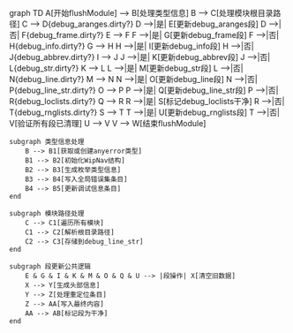 graph TD
    A[开始flushModule] --> B[处理类型信息]
    B --> C[处理模块根目录路径]
    C --> D{debug_aranges.dirty?}
    D -->|是| E[更新debug_aranges段]
    D -->|否| F{debug_frame.dirty?}
    E --> F
    F -->|是| G[更新debug_frame段]
    F -->|否| H{debug_info.dirty?}
    G --> H
    H -->|是| I[更新debug_info段]
    H -->|否| J{debug_abbrev.dirty?}
    I --> J
    J -->|是| K[更新debug_abbrev段]
    J -->|否| L{debug_str.dirty?}
    K --> L
    L -->|是| M[更新debug_str段]
    L -->|否| N{debug_line.dirty?}
    M --> N
    N -->|是| O[更新debug_line段]
    N -->|否| P{debug_line_str.dirty?}
    O --> P
    P -->|是| Q[更新debug_line_str段]
    P -->|否| R{debug_loclists.dirty?}
    Q --> R
    R -->|是| S[标记debug_loclists干净]
    R -->|否| T{debug_rnglists.dirty?}
    S --> T
    T -->|是| U[更新debug_rnglists段]
    T -->|否| V[验证所有段已清理]
    U --> V
    V --> W[结束flushModule]

    subgraph 类型信息处理
        B --> B1[获取或创建anyerror类型]
        B1 --> B2[初始化WipNav结构]
        B2 --> B3[生成枚举类型信息]
        B3 --> B4[写入全局错误集条目]
        B4 --> B5[更新调试信息条目]
    end

    subgraph 模块路径处理
        C --> C1[遍历所有模块]
        C1 --> C2[解析根目录路径]
        C2 --> C3[存储到debug_line_str]
    end

    subgraph 段更新公共逻辑
        E & G & I & K & M & O & Q & U --> |段操作| X[清空旧数据]
        X --> Y[生成头部信息]
        Y --> Z[处理重定位条目]
        Z --> AA[写入最终内容]
        AA --> AB[标记段为干净]
    end
